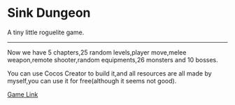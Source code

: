 # Sink Dungeon

A tiny little roguelite game.



------

Now we have 5 chapters,25 random levels,player move,melee weapon,remote shooter,random equipments,26 monsters and 10 bosses.

You can use Cocos Creator to build it,and all resources are all made by myself,you can use it for free(although it seems not good). 

[Game Link](https://banditcatstudio.com/web-mobile/index.html "Sink Dungeon")




  
